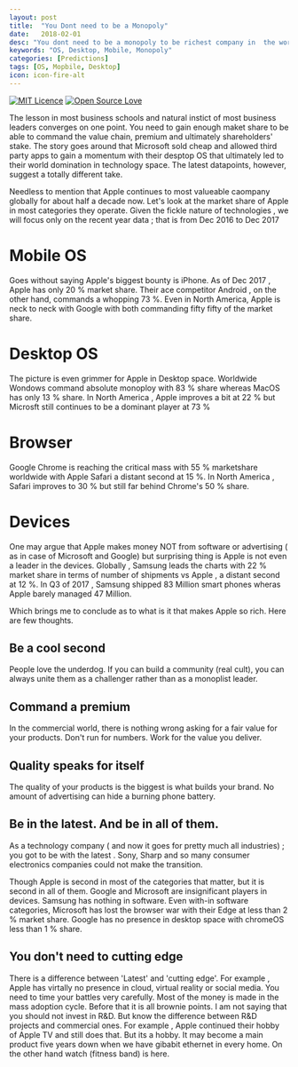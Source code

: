 ```yaml
---
layout: post
title:  "You Dont need to be a Monopoly"
date:   2018-02-01
desc: "You dont need to be a monopoly to be richest company in  the world"
keywords: "OS, Desktop, Mobile, Monopoly"
categories: [Predictions]
tags: [OS, Mopbile, Desktop]
icon: icon-fire-alt
---
```

[![MIT Licence](https://badges.frapsoft.com/os/mit/mit.svg?v=103)](https://opensource.org/licenses/mit-license.php)
[![Open Source Love](https://badges.frapsoft.com/os/v1/open-source.png?v=103)](https://github.com/ellerbrock/open-source-badge/)

The lesson in most business schools and natural instict of most business leaders converges on one point. You need to gain enough maket share to be able to command the value chain, premium and ultimately shareholders' stake. The story goes around that Microsoft sold cheap and allowed third party apps to gain a momentum with their desptop OS that ultimately led to their world domination in technology space. The latest datapoints, however, suggest a totally different take. 

Needless to mention that Apple continues to most valueable caompany globally for about half a decade now. Let's look at the market share of Apple in most categories they operate. Given the fickle nature of technologies , we will focus only on the recent year data ; that is from Dec 2016 to Dec 2017

# Mobile OS

Goes without saying Apple's biggest bounty is iPhone. As of Dec 2017 , Apple has only 20 % market share. Their ace competitor Android , on the other hand, commands a whopping 73 %. Even in North America, Apple is neck to neck with Google with both commanding fifty fifty of  the market share. 

# Desktop OS

The picture is even grimmer for Apple in Desktop space. Worldwide Wondows command absolute monoploy with 83 % share whereas MacOS has only 13 % share. In North America , Apple improves a bit at 22 % but Microsft still continues to be a dominant player at 73 % 

# Browser 

Google Chrome is reaching the critical mass with 55 % marketshare worldwide with Apple Safari a distant second at 15 %. In North America , Safari improves to 30 % but still far behind Chrome's 50 % share. 

# Devices 

One may argue that Apple makes money NOT from software or advertising ( as in case of Microsoft and Google) but surprising thing is Apple is not even a leader in the devices. Globally , Samsung leads the charts with 22 % market share in terms of number of shipments vs Apple , a distant second at 12 %. In Q3 of 2017 , Samsung shipped 83 Million smart phones wheras Apple barely managed 47 Million. 

Which brings me to conclude as to what is it that makes Apple so rich. Here are few thoughts. 

## Be a cool second

People love the underdog. If you can build a community (real cult), you can always unite them as a challenger rather than as a monoplist leader. 

## Command a premium 

In the commercial world, there is nothing wrong asking for a fair value for your products. Don't run for numbers. Work for the value you deliver. 

## Quality speaks for itself 

The quality of your products is the biggest is what builds your brand. No amount of advertising can hide a burning phone battery. 

## Be in the latest. And be in all of them. 

As a technology company ( and now it goes for pretty much all industries) ; you got to be with the latest . Sony, Sharp and so many consumer electronics companies could not make the transition.

Though Apple is second in most of the categories that matter, but it is second in all of them. Google and Microsoft are insignificant players in devices. Samsung has nothing in software. Even with-in software categories, Microsoft has lost the browser war with their Edge at less than 2 % market share. Google has no presence in desktop space with chromeOS less than 1 % share. 

## You don't need to cutting edge 

There is a difference between 'Latest' and 'cutting edge'. For example , Apple has virtally no presence in cloud, virtual reality or social media. You need to time your battles very carefully. Most of the money is made in  the mass adoption cycle. Before that it is all brownie points. I am not saying that you should not invest in R&D. But know the difference between R&D projects and commercial ones. For example , Apple continued their hobby of Apple TV and still does that. But its a hobby. It may become a main product five years down when we have gibabit ethernet in every home. On the other hand watch (fitness band) is here. 


